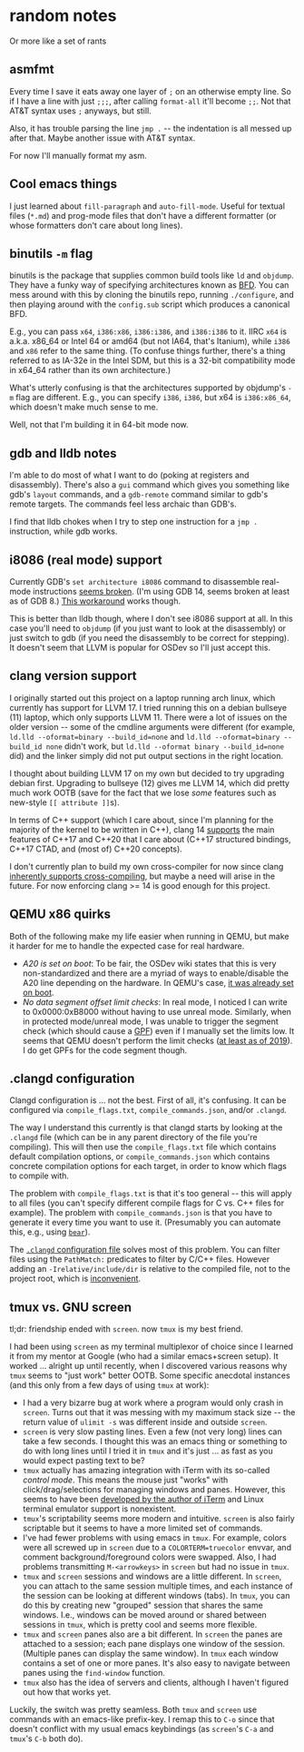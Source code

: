 # random notes
Or more like a set of rants

## asmfmt
Every time I save it eats away one layer of `;` on an otherwise empty
line. So if I have a line with just `;;;`, after calling
`format-all` it'll become `;;`. Not that AT&T syntax uses `;`
anyways, but still.

Also, it has trouble parsing the line `jmp .` -- the indentation is
all messed up after that. Maybe another issue with AT&T syntax.

For now I'll manually format my asm.

## Cool emacs things
I just learned about `fill-paragraph` and `auto-fill-mode`. Useful for
textual files (`*.md`) and prog-mode files that don't have a different
formatter (or whose formatters don't care about long lines).

## binutils `-m` flag
binutils is the package that supplies common build tools like `ld` and
`objdump`. They have a funky way of specifying architectures known as
[BFD](https://en.wikipedia.org/wiki/Binary_File_Descriptor_library). You
can mess around with this by cloning the binutils repo, running
`./configure`, and then playing around with the `config.sub` script
which produces a canonical BFD.

E.g., you can pass `x64`, `i386:x86`, `i386:i386`, and `i386:i386` to
it. IIRC `x64` is a.k.a. x86_64 or Intel 64 or amd64 (but not IA64,
that's Itanium), while `i386` and `x86` refer to the same thing. (To
confuse things further, there's a thing referred to as IA-32e in the
Intel SDM, but this is a 32-bit compatibility mode in x64_64 rather
than its own architecture.)

What's utterly confusing is that the architectures supported by
objdump's `-m` flag are different. E.g., you can specify `i386`,
`i386`, but x64 is `i386:x86_64`, which doesn't make much sense to me.

Well, not that I'm building it in 64-bit mode now.

## gdb and lldb notes
I'm able to do most of what I want to do (poking at registers and
disassembly). There's also a `gui` command which gives you something
like gdb's `layout` commands, and a `gdb-remote` command similar to
gdb's remote targets. The commands feel less archaic than GDB's.

I find that lldb chokes when I try to step one instruction for a `jmp
.` instruction, while gdb works.

## i8086 (real mode) support
Currently GDB's `set architecture i8086` command to disassemble
real-mode instructions [seems
broken](https://sourceware.org/bugzilla/show_bug.cgi?id=22869). (I'm
using GDB 14, seems broken at least as of GDB 8.) [This
workaround](https://gitlab.com/qemu-project/qemu/-/issues/141#note_567553482)
works though.

This is better than lldb though, where I don't see i8086 support at
all. In this case you'll need to `objdump` (if you just want to look
at the disassembly) or just switch to gdb (if you need the disassembly
to be correct for stepping). It doesn't seem that LLVM is popular for
OSDev so I'll just accept this.

## clang version support
I originally started out this project on a laptop running arch linux,
which currently has support for LLVM 17. I tried running this on a
debian bullseye (11) laptop, which only supports LLVM 11. There were a
lot of issues on the older version -- some of the cmdline arguments
were different (for example, `ld.lld --oformat=binary --build_id=none`
and `ld.lld --oformat=binary --build_id none` didn't work, but `ld.lld
--oformat binary --build_id=none` did) and the linker simply did not
put output sections in the right location.

I thought about building LLVM 17 on my own but decided to try
upgrading debian first. Upgrading to bullseye (12) gives me LLVM 14,
which did pretty much work OOTB (save for the fact that we lose _some_
features such as new-style `[[ attribute ]]`s).

In terms of C++ support (which I care about, since I'm planning for
the majority of the kernel to be written in C++), clang 14
[supports](https://clang.llvm.org/cxx_status.html) the main features
of C++17 and C++20 that I care about (C++17 structured bindings, C++17
CTAD, and (most of) C++20 concepts).

I don't currently plan to build my own cross-compiler for now since
clang [inherently supports
cross-compiling](https://stackoverflow.com/a/72254698), but maybe a
need will arise in the future. For now enforcing clang >= 14 is good
enough for this project.

## QEMU x86 quirks
Both of the following make my life easier when running in QEMU, but
make it harder for me to handle the expected case for real hardware.

- *A20 is set on boot*: To be fair, the OSDev wiki states that this is
  very non-standardized and there are a myriad of ways to
  enable/disable the A20 line depending on the hardware. In QEMU's
  case, [it was already set on
  boot](https://forum.osdev.org/viewtopic.php?f=1&t=26256).
- *No data segment offset limit checks*: In real mode, I noticed I can
  write to 0x0000:0xB8000 without having to use unreal
  mode. Similarly, when in protected mode/unreal mode, I was unable to
  trigger the segment check (which should cause a
  [GPF](https://wiki.osdev.org/Exceptions#General_Protection_Fault))
  even if I manually set the limits low. It seems that QEMU doesn't
  perform the limit checks ([at least as of
  2019](https://lists.gnu.org/archive/html/qemu-devel/2019-02/msg06518.html)).
  I do get GPFs for the code segment though.

## .clangd configuration
Clangd configuration is ... not the best. First of all, it's
confusing. It can be configured via `compile_flags.txt`,
`compile_commands.json`, and/or `.clangd`.

The way I understand this currently is that clangd starts by looking
at the `.clangd` file (which can be in any parent directory of the
file you're compiling). This will then use the `compile_flags.txt`
file which contains default compilation options, or
`compile_commands.json` which contains concrete compilation options
for each target, in order to know which flags to compile with.

The problem with `compile_flags.txt` is that it's too general -- this
will apply to all files (you can't specify different compile flags for
C vs. C++ files for example). The problem with `compile_commands.json`
is that you have to generate it every time you want to use
it. (Presumably you can automate this, e.g., using
[`bear`](https://github.com/rizsotto/Bear)).

The [`.clangd` configuration file](https://clangd.llvm.org/config)
solves most of this problem. You can filter files using the
`PathMatch:` predicates to filter by C/C++ files. However adding an
`-Irelative/include/dir` is relative to the compiled file, not to the
project root, which is
[inconvenient](https://github.com/clangd/clangd/issues/1038).

## tmux vs. GNU screen
tl;dr: friendship ended with `screen`. now `tmux` is my best friend.

I had been using `screen` as my terminal multiplexor of choice since I
learned it from my mentor at Google (who had a similar emacs+screen
setup). It worked ... alright up until recently, when I discovered
various reasons why `tmux` seems to "just work" better OOTB. Some
specific anecdotal instances (and this only from a few days of using
`tmux` at work):

- I had a very bizarre bug at work where a program would only crash in
  `screen`. Turns out that it was messing with my maximum stack size
  -- the return value of `ulimit -s` was different inside and outside
  `screen`.
- `screen` is very slow pasting lines. Even a few (not very long)
  lines can take a few seconds. I thought this was an emacs thing or
  something to do with long lines until I tried it in `tmux` and it's
  just ... as fast as you would expect pasting text to be?
- `tmux` actually has amazing integration with iTerm with its
  so-called _control mode_. This means the mouse just "works" with
  click/drag/selections for managing windows and panes. However, this
  seems to have been [developed by the author of
  iTerm](https://unix.stackexchange.com/questions/453436/what-is-the-control-mode-in-tmux#comment1146454_525733)
  and Linux terminal emulator support is nonexistent.
- `tmux`'s scriptability seems more modern and intuitive. `screen` is
  also fairly scriptable but it seems to have a more limited set of
  commands.
- I've had fewer problems with using emacs in `tmux`. For example,
  colors were all screwed up in `screen` due to a
  `COLORTERM=truecolor` envvar, and comment background/foreground
  colors were swapped. Also, I had problems transmitting
  `M-<arrowkeys>` in `screen` but had no issue in `tmux`.
- `tmux` and `screen` sessions and windows are a little different. In
  `screen`, you can attach to the same session multiple times, and
  each instance of the session can be looking at different windows
  (tabs). In `tmux`, you can do this by creating new "grouped" session
  that shares the same windows. I.e., windows can be moved around or
  shared between sessions in `tmux`, which is pretty cool and seems
  more flexible.
- `tmux` and `screen` panes also are a bit different. In `screen` the
  panes are attached to a session; each pane displays one window of
  the session. (Multiple panes can display the same window). In `tmux`
  each window contains a set of one or more panes. It's also easy to
  navigate between panes using the `find-window` function.
- `tmux` also has the idea of servers and clients, although I haven't
  figured out how that works yet.

Luckily, the switch was pretty seamless. Both `tmux` and `screen` use
commands with an emacs-like prefix-key. I remap this to `C-o` since
that doesn't conflict with my usual emacs keybindings (as `screen`'s
`C-a` and `tmux`'s `C-b` both do).

